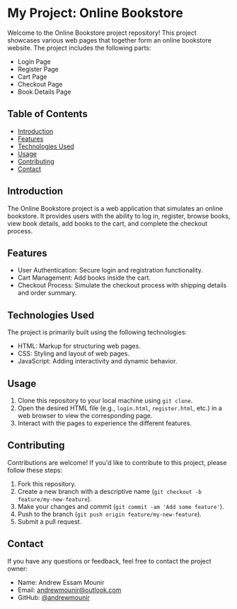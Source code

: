 # My Project: Online Bookstore

Welcome to the Online Bookstore project repository! This project showcases various web pages that together form an online bookstore website. The project includes the following parts:

- Login Page
- Register Page
- Cart Page
- Checkout Page
- Book Details Page

## Table of Contents

- [Introduction](#introduction)
- [Features](#features)
- [Technologies Used](#technologies-used)
- [Usage](#usage)
- [Contributing](#contributing)
- [Contact](#contact)

## Introduction

The Online Bookstore project is a web application that simulates an online bookstore. It provides users with the ability to log in, register, browse books, view book details, add books to the cart, and complete the checkout process.

## Features

- User Authentication: Secure login and registration functionality.
- Cart Management: Add books inside the cart.
- Checkout Process: Simulate the checkout process with shipping details and order summary.

## Technologies Used

The project is primarily built using the following technologies:

- HTML: Markup for structuring web pages.
- CSS: Styling and layout of web pages.
- JavaScript: Adding interactivity and dynamic behavior.

## Usage

1. Clone this repository to your local machine using `git clone`.
2. Open the desired HTML file (e.g., `login.html`, `register.html`, etc.) in a web browser to view the corresponding page.
3. Interact with the pages to experience the different features.

## Contributing

Contributions are welcome! If you'd like to contribute to this project, please follow these steps:

1. Fork this repository.
2. Create a new branch with a descriptive name (`git checkout -b feature/my-new-feature`).
3. Make your changes and commit (`git commit -am 'Add some feature'`).
4. Push to the branch (`git push origin feature/my-new-feature`).
5. Submit a pull request.

## Contact

If you have any questions or feedback, feel free to contact the project owner:

- Name: Andrew Essam Mounir
- Email: andrewmounir@outlook.com
- GitHub: [@andrewmounir](https://github.com/andrewmounir)
